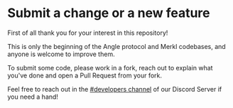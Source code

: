 # Submit a change or a new feature

First of all thank you for your interest in this repository!

This is only the beginning of the Angle protocol and Merkl codebases, and anyone is welcome to improve them.

To submit some code, please work in a fork, reach out to explain what you've done and open a Pull Request from your fork.

Feel free to reach out in the [#developers channel](https://discord.gg/HcRB8QMeKU) of our Discord Server if you need a hand!
